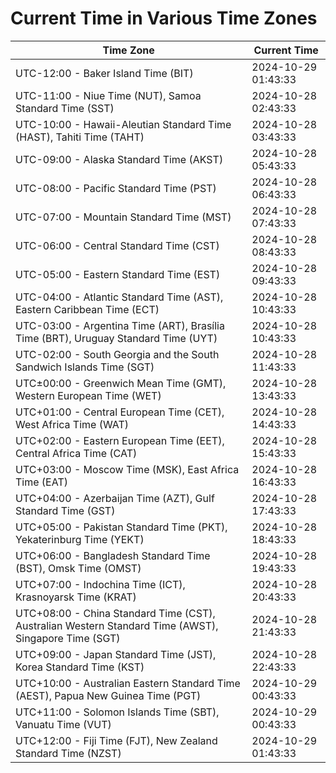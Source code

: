 # Current Time in Various Time Zones

| Time Zone | Current Time |
|-----------|--------------|
| UTC-12:00 - Baker Island Time (BIT) | 2024-10-29 01:43:33 |
| UTC-11:00 - Niue Time (NUT), Samoa Standard Time (SST) | 2024-10-28 02:43:33 |
| UTC-10:00 - Hawaii-Aleutian Standard Time (HAST), Tahiti Time (TAHT) | 2024-10-28 03:43:33 |
| UTC-09:00 - Alaska Standard Time (AKST) | 2024-10-28 05:43:33 |
| UTC-08:00 - Pacific Standard Time (PST) | 2024-10-28 06:43:33 |
| UTC-07:00 - Mountain Standard Time (MST) | 2024-10-28 07:43:33 |
| UTC-06:00 - Central Standard Time (CST) | 2024-10-28 08:43:33 |
| UTC-05:00 - Eastern Standard Time (EST) | 2024-10-28 09:43:33 |
| UTC-04:00 - Atlantic Standard Time (AST), Eastern Caribbean Time (ECT) | 2024-10-28 10:43:33 |
| UTC-03:00 - Argentina Time (ART), Brasília Time (BRT), Uruguay Standard Time (UYT) | 2024-10-28 10:43:33 |
| UTC-02:00 - South Georgia and the South Sandwich Islands Time (SGT) | 2024-10-28 11:43:33 |
| UTC±00:00 - Greenwich Mean Time (GMT), Western European Time (WET) | 2024-10-28 13:43:33 |
| UTC+01:00 - Central European Time (CET), West Africa Time (WAT) | 2024-10-28 14:43:33 |
| UTC+02:00 - Eastern European Time (EET), Central Africa Time (CAT) | 2024-10-28 15:43:33 |
| UTC+03:00 - Moscow Time (MSK), East Africa Time (EAT) | 2024-10-28 16:43:33 |
| UTC+04:00 - Azerbaijan Time (AZT), Gulf Standard Time (GST) | 2024-10-28 17:43:33 |
| UTC+05:00 - Pakistan Standard Time (PKT), Yekaterinburg Time (YEKT) | 2024-10-28 18:43:33 |
| UTC+06:00 - Bangladesh Standard Time (BST), Omsk Time (OMST) | 2024-10-28 19:43:33 |
| UTC+07:00 - Indochina Time (ICT), Krasnoyarsk Time (KRAT) | 2024-10-28 20:43:33 |
| UTC+08:00 - China Standard Time (CST), Australian Western Standard Time (AWST), Singapore Time (SGT) | 2024-10-28 21:43:33 |
| UTC+09:00 - Japan Standard Time (JST), Korea Standard Time (KST) | 2024-10-28 22:43:33 |
| UTC+10:00 - Australian Eastern Standard Time (AEST), Papua New Guinea Time (PGT) | 2024-10-29 00:43:33 |
| UTC+11:00 - Solomon Islands Time (SBT), Vanuatu Time (VUT) | 2024-10-29 00:43:33 |
| UTC+12:00 - Fiji Time (FJT), New Zealand Standard Time (NZST) | 2024-10-29 01:43:33 |
